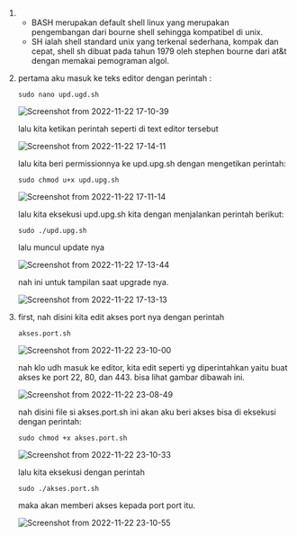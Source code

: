 1. - BASH merupakan default shell linux yang merupakan pengembangan dari bourne shell sehingga kompatibel di unix.
   - SH ialah shell standard unix yang terkenal sederhana, kompak dan cepat, shell sh dibuat pada tahun 1979 oleh stephen bourne dari at&t dengan memakai pemograman algol.
   
   
2. pertama aku masuk ke teks editor dengan perintah :
   
   ```
   sudo nano upd.ugd.sh
   ```
   
   ![Screenshot from 2022-11-22 17-10-39](https://user-images.githubusercontent.com/118157585/203288985-f047b09b-1a9e-4e60-b7e3-cc9b67ccc9c6.png)
   
   lalu kita ketikan perintah seperti di text editor tersebut
   
   ![Screenshot from 2022-11-22 17-14-11](https://user-images.githubusercontent.com/118157585/203288934-c7e8b11c-e1e0-45d5-a0bd-cc3f6f91dfbc.png)

    lalu kita beri permissionnya ke upd.upg.sh dengan mengetikan perintah:
    ```
    sudo chmod u+x upd.upg.sh
    ```
   ![Screenshot from 2022-11-22 17-11-14](https://user-images.githubusercontent.com/118157585/203288981-873e3c7d-feb5-4354-86ef-a87ab570002e.png)

    lalu kita eksekusi upd.upg.sh kita dengan menjalankan perintah berikut:
    ```
    sudo ./upd.upg.sh
    ```
    lalu muncul update nya

   ![Screenshot from 2022-11-22 17-13-44](https://user-images.githubusercontent.com/118157585/203288964-a1da79b0-d2d8-4b1d-86ca-c0d2507805b0.png)

    nah ini untuk tampilan saat upgrade nya.

   ![Screenshot from 2022-11-22 17-13-13](https://user-images.githubusercontent.com/118157585/203288969-c547446a-f64b-4072-9682-78c55d0dabdc.png)
   
3. first, nah disini kita edit akses port nya dengan perintah
   ```
   akses.port.sh
   ```
   ![Screenshot from 2022-11-22 23-10-00](https://user-images.githubusercontent.com/118157585/203364964-74b58748-fb07-49db-af0c-55eb2a700ef9.png)
   
   nah klo udh masuk ke editor, kita edit seperti yg diperintahkan yaitu buat akses ke port 22, 80, dan 443. bisa lihat gambar dibawah ini.
   
   ![Screenshot from 2022-11-22 23-08-49](https://user-images.githubusercontent.com/118157585/203364966-7c22f06f-51c6-4c8a-b05e-13613fbd13d5.png)
   
   nah disini file si akses.port.sh ini akan aku beri akses bisa di eksekusi dengan perintah:
   ```
   sudo chmod +x akses.port.sh
   ```
   
   ![Screenshot from 2022-11-22 23-10-33](https://user-images.githubusercontent.com/118157585/203364958-2de24038-cfc6-4ed2-acf3-9a26ea056bd5.png)
   
   lalu kita eksekusi dengan perintah
   ```
   sudo ./akses.port.sh
   ```
   maka akan memberi akses kepada port port itu.
   
   ![Screenshot from 2022-11-22 23-10-55](https://user-images.githubusercontent.com/118157585/203364949-ecc03902-e607-4e0d-afc3-7a20ea0ca2f6.png)
